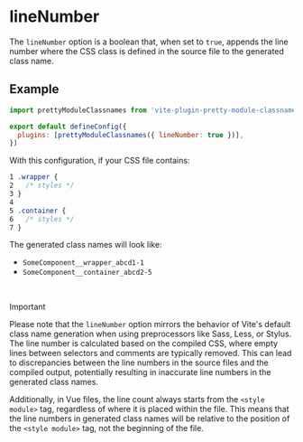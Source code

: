 # lineNumber

The `lineNumber` option is a boolean that, when set to `true`, appends the line number where the CSS class is defined in the source file to the generated class name.

## Example

```js [vite.config.js]
import prettyModuleClassnames from 'vite-plugin-pretty-module-classnames'

export default defineConfig({
  plugins: [prettyModuleClassnames({ lineNumber: true })],
})
```

With this configuration, if your CSS file contains:


```css [SomeComponent.module.css]
1 .wrapper {
2   /* styles */
3 }
4
5 .container {
6   /* styles */
7 }
```


The generated class names will look like:

- `SomeComponent__wrapper_abcd1-1`
- `SomeComponent__container_abcd2-5`

<br>

> [!IMPORTANT]
> Please note that the `lineNumber` option mirrors the behavior of Vite's default class name generation when using preprocessors like Sass, Less, or Stylus. The line number is calculated based on the compiled CSS, where empty lines between selectors and comments are typically removed. This can lead to discrepancies between the line numbers in the source files and the compiled output, potentially resulting in inaccurate line numbers in the generated class names.
>
> Additionally, in Vue files, the line count always starts from the `<style module>` tag, regardless of where it is placed within the file. This means that the line numbers in generated class names will be relative to the position of the `<style module>` tag, not the beginning of the file.